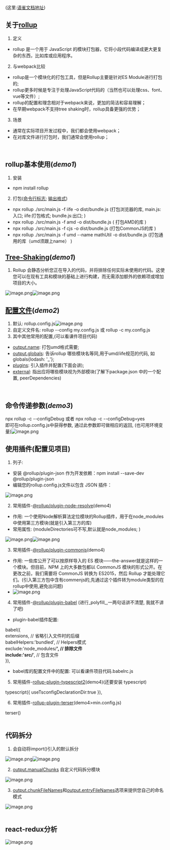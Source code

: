 (这里:[语雀文档地址](https://newrank.yuque.com/docs/share/5151df33-effe-474c-9627-622ff8658e04?#%20%E3%80%8A%E6%9C%89%E6%95%B0%E5%89%8D%E7%AB%AFrollup.js%E5%88%86%E4%BA%AB-%E4%BD%99%E5%BF%97%E5%8B%87%E3%80%8B))

<a name="SeIMY"></a>
## 关于[rollup](https://rollupjs.org/)
1. 定义
- rollup 是一个用于 JavaScript 的模块打包器，它将小段代码编译成更大更复杂的东西，比如库或应用程序。
2. 与webpack比较
- rollup是一个模块化的打包工具，但是Rollup主要是针对ES Module进行打包的;
- rollup更多时候是专注于处理JavaScript代码的（当然也可以处理css、font、vue等文件）;
- rollup的配置和理念相对于webpack来说，更加的简洁和容易理解；
- 在早期webpack不支持tree shaking时，rollup具备更强的优势；
3. 场景
- 通常在实际项目开发过程中，我们都会使用webpack；
- 在对库文件进行打包时，我们通常会使用rollup；

​<br />
<a name="Wl0yl"></a>
## rollup基本使用(_demo1_)

1. 安装
- npm install rollup
2. 打包([命令行标志](https://rollupjs.org/guide/en/#command-line-flags); [输出格式](https://rollupjs.org/guide/en/#outputformat)) 
- npx rollup ./src/main.js -f iife -o dist/bundle.js  (打包浏览器的库, main.js:入口; iife:打包格式; bundle.js:出口; )
- npx rollup ./src/main.js -f amd -o dist/bundle.js ( 打包AMD的库 )
- npx rollup ./src/main.js -f cjs -o dist/bundle.js (打包CommonJS的库 )
- npx rollup ./src/main.js -f umd --name mathUtil -o dist/bundle.js (打包通用的库（umd须跟上name） )



<a name="q2pVY"></a>
## [Tree-Shaking](https://rollupjs.org/guide/en/#tree-shaking)(_demo1_)

1. Rollup 会静态分析您正在导入的代码，并将排除任何实际未使用的代码。这使您可以在现有工具和模块的基础上进行构建，而无需添加额外的依赖项或增加项目的大小。

![image.png](https://cdn.nlark.com/yuque/0/2021/png/1034725/1634994829557-ca321ba8-6928-4a92-8a38-c109f8771dee.png#clientId=u8a0d8714-3428-4&from=paste&height=219&id=u6b11fbc5&margin=%5Bobject%20Object%5D&name=image.png&originHeight=290&originWidth=772&originalType=binary&ratio=1&size=46032&status=done&style=none&taskId=udca0bfbb-0170-4b34-9f86-fb2355da366&width=584)![image.png](https://cdn.nlark.com/yuque/0/2021/png/1034725/1634994848611-b73798df-a22b-47cb-b510-9362924ddc41.png#clientId=u8a0d8714-3428-4&from=paste&height=207&id=ua101f48d&margin=%5Bobject%20Object%5D&name=image.png&originHeight=273&originWidth=486&originalType=binary&ratio=1&size=21902&status=done&style=none&taskId=u195fdabc-b931-40a1-9b58-d1b6f7b7d96&width=368)
<a name="S91f7"></a>
## [配置文件](https://rollupjs.org/guide/en/#configuration-files)(_demo2_)

1. 默认: rollup.config.js![image.png](https://cdn.nlark.com/yuque/0/2021/png/1034725/1634995422873-aa34a7f9-b3f4-4913-8f05-e4f5aa7e80e8.png#clientId=u8a0d8714-3428-4&from=paste&height=267&id=BxSV2&margin=%5Bobject%20Object%5D&name=image.png&originHeight=267&originWidth=627&originalType=binary&ratio=1&size=35130&status=done&style=none&taskId=u2b2368f3-4a05-4280-9145-2664b41ff2b&width=627)
1. 自定义文件名: rollup --config my.config.js 或 rollup -c my.config.js
1. 其中其他常用的配置,(可以看课件项目代码)
- [output.name](https://rollupjs.org/guide/en/#outputname): 打包umd格式需要; 
- [output.globals](https://rollupjs.org/guide/en/#outputglobals): 告诉rollup 哪些模块名等同,用于umd/iife规范的代码, 如globals{lodash: '_'};
- [plugins](https://rollupjs.org/guide/en/#using-plugins): 引入插件并配置(下面会讲);
- [external](https://rollupjs.org/guide/en/#external): 指出应将哪些模块视为外部模块(了解下package.json 中的一个配置, peerDependencies)

​<br />
<a name="qtYbe"></a>
## 命令传递参数(_demo3_)
npx rollup -c --configDebug 或者 npx rollup -c --configDebug=yes <br />即可在rollup.config.js中获得参数, 通过此参数即可做相应的返回, (也可用环境变量)![image.png](https://cdn.nlark.com/yuque/0/2021/png/1034725/1634996179963-4405440d-fcd4-4fcf-90b5-abaf65d975fa.png#clientId=u8a0d8714-3428-4&from=paste&height=510&id=u6b4f36e4&margin=%5Bobject%20Object%5D&name=image.png&originHeight=510&originWidth=849&originalType=binary&ratio=1&size=71814&status=done&style=none&taskId=u1f35cad0-23a2-43e0-a408-28ebe92ea12&width=849)
<a name="XJT0x"></a>
## 使用插件(配置见项目)

1. 列子:
- 安装 @rollup/plugin-json 作为开发依赖：npm install --save-dev @rollup/plugin-json
- 编辑您的rollup.config.js文件以包含 JSON 插件：

![image.png](https://cdn.nlark.com/yuque/0/2021/png/1034725/1634997092655-e1fa5c81-87a3-40a3-8744-f19a5e898626.png#clientId=uda9480c7-361a-4&from=paste&height=214&id=sWN7N&margin=%5Bobject%20Object%5D&name=image.png&originHeight=214&originWidth=331&originalType=binary&ratio=1&size=9502&status=done&style=none&taskId=uf1852160-cd5b-427b-a0ae-296853f4d28&width=331)

2. 常用插件-[@rollup/plugin-node-resolve](https://github.com/rollup/plugins/tree/master/packages/node-resolve)(demo4)
- 作用: 一个使用Node解析算法定位模块的Rollup插件，用于在node_modules中使用第三方模块(就是引入第三方的库)
- 常用属性: (moduleDirectories可不写,默认就是node_modules; )

![image.png](https://cdn.nlark.com/yuque/0/2021/png/1034725/1634997483093-d2a01233-5ab6-42b3-bbe7-a11d46ae1a02.png#clientId=uda9480c7-361a-4&from=paste&height=35&id=uc20020e7&margin=%5Bobject%20Object%5D&name=image.png&originHeight=35&originWidth=405&originalType=binary&ratio=1&size=3871&status=done&style=none&taskId=ubbbf93e3-4fee-4924-aad2-8a1de1d2ebc&width=405)![image.png](https://cdn.nlark.com/yuque/0/2021/png/1034725/1634997466127-0a51e174-f675-4ee3-bca5-8f6a4a18a37a.png#clientId=uda9480c7-361a-4&from=paste&height=146&id=u39d1307c&margin=%5Bobject%20Object%5D&name=image.png&originHeight=146&originWidth=411&originalType=binary&ratio=1&size=16470&status=done&style=none&taskId=u2f299d80-4213-49a9-81f8-c99093a4ae7&width=411)

3. 常用插件-[@rollup/plugin-commonjs](https://github.com/rollup/plugins/tree/master/packages/commonjs)(demo4)
- 作用: 一些库公开了可以按原样导入的 ES 模块——the-answer就是这样的一个模块。但目前，NPM 上的大多数包都以 CommonJS 模块的形式公开。在更改之前，我们需要将 CommonJS 转换为 ES2015，然后 Rollup 才能处理它们。(引入第三方包中含有commenjs的,先通过这个插件转为module类型的在rollup中使用,避免出问题)
- ![image.png](https://cdn.nlark.com/yuque/0/2021/png/1034725/1634997657258-d0fbee22-d9c9-4c64-b7d5-08ac13827a0c.png#clientId=uda9480c7-361a-4&from=paste&height=110&id=ueb0cb568&margin=%5Bobject%20Object%5D&name=image.png&originHeight=110&originWidth=396&originalType=binary&ratio=1&size=14821&status=done&style=none&taskId=ud9e07586-4616-4671-accc-d089e80e9cf&width=396)
4. 常用插件-[@rollup/plugin-babel](https://github.com/rollup/plugins/tree/master/packages/babel) (进行_polyfill_,一两句话讲不清楚, 我就不讲了吧)
- plugin-babel插件配置:

babel({<br />      extensions, // 省略引入文件时的后缀<br />      babelHelpers:'bundled', // Helpers模式<br />      exclude:'node_modules/**', // 排除文件<br />      include:'src/**', // 包含文件<br />    }),

- babel库的配置文件中的配置: 可以看课件项目代码.babelrc.js
5. 常用插件-[rollup-plugin-typescript2](https://github.com/ezolenko/rollup-plugin-typescript2)(demo4)(还要安装 typescript)

typescript({ useTsconfigDeclarationDir:true }),

6. 常用插件-[rollup-plugin-terser](https://github.com/trysound/rollup-plugin-terser)(demo4>min.config.js)

terser()<br />​<br />
<a name="JBH6g"></a>
## 代码拆分

1. 会自动将import()引入的默认拆分

![image.png](https://cdn.nlark.com/yuque/0/2021/png/1034725/1635056637792-6ce7aa64-72b8-44b4-8f24-f60d6d8c5f6f.png#clientId=u1c42fb87-8966-4&from=paste&height=301&id=u487454a2&margin=%5Bobject%20Object%5D&name=image.png&originHeight=301&originWidth=339&originalType=binary&ratio=1&size=25970&status=done&style=none&taskId=uc2441f38-7441-438c-9131-9bba5486d8c&width=339)![image.png](https://cdn.nlark.com/yuque/0/2021/png/1034725/1635056619662-a7c170ef-c070-4063-8df4-5fa246f444c9.png#clientId=u1c42fb87-8966-4&from=paste&height=355&id=ue76c451f&margin=%5Bobject%20Object%5D&name=image.png&originHeight=355&originWidth=526&originalType=binary&ratio=1&size=39608&status=done&style=none&taskId=ued933bd0-9562-45f9-8900-ad454377ace&width=526)

2. [output.manualChunks](https://rollupjs.org/guide/en/#outputmanualchunks) 自定义代码拆分模块

![image.png](https://cdn.nlark.com/yuque/0/2021/png/1034725/1635056594167-b862ffc3-33d6-463d-9fab-cb0f4cc42b3b.png#clientId=u1c42fb87-8966-4&from=paste&height=538&id=ua9d4ffe8&margin=%5Bobject%20Object%5D&name=image.png&originHeight=538&originWidth=759&originalType=binary&ratio=1&size=74705&status=done&style=none&taskId=u5a38df63-559a-445d-be8c-7be1c0f1a5f&width=759)

3. [output.chunkFileNames](https://rollupjs.org/guide/en/#outputchunkfilenames)和[output.entryFileNames](https://rollupjs.org/guide/en/#outputentryfilenames)选项来提供您自己的命名模式

![image.png](https://cdn.nlark.com/yuque/0/2021/png/1034725/1635056912521-7f37d760-3720-4eef-8f55-a984f35e7994.png#clientId=u1c42fb87-8966-4&from=paste&height=334&id=uf92d0997&margin=%5Bobject%20Object%5D&name=image.png&originHeight=334&originWidth=707&originalType=binary&ratio=1&size=53942&status=done&style=none&taskId=u9a35417e-4567-4b48-b67c-2bfc2566bdc&width=707)<br />​

<a name="SXbLE"></a>
## react-redux分析
![image.png](https://cdn.nlark.com/yuque/0/2021/png/1034725/1635057709062-15a99635-f7e2-4d4c-8851-227c3d427916.png#clientId=u1c42fb87-8966-4&from=paste&height=396&id=u3bd230e7&margin=%5Bobject%20Object%5D&name=image.png&originHeight=396&originWidth=630&originalType=binary&ratio=1&size=157059&status=done&style=none&taskId=u36cdd9bb-bd02-4712-9c36-6d7c1d390af&width=630)
